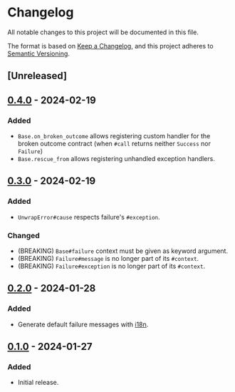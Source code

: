 # Changelog

All notable changes to this project will be documented in this file.

The format is based on [Keep a Changelog](https://keepachangelog.com/en/1.1.0/),
and this project adheres to [Semantic Versioning](https://semver.org/spec/v2.0.0.html).

## [Unreleased]


## [0.4.0] - 2024-02-19

### Added

- `Base.on_broken_outcome` allows registering custom handler for the broken
  outcome contract (when `#call` returns neither `Success` nor `Failure`)
- `Base.rescue_from` allows registering unhandled exception handlers.


## [0.3.0] - 2024-02-19

### Added

- `UnwrapError#cause` respects failure's `#exception`.

### Changed

- (BREAKING) `Base#failure` context must be given as keyword argument.
- (BREAKING) `Failure#message` is no longer part of its `#context`.
- (BREAKING) `Failure#exception` is no longer part of its `#context`.


## [0.2.0] - 2024-01-28

### Added

- Generate default failure messages with
  [i18n](https://github.com/ruby-i18n/i18n).


## [0.1.0] - 2024-01-27

### Added

- Initial release.

[0.4.0]: https://github.com/ixti/sidekiq-antidote/compare/v0.3.0...v0.4.0
[0.3.0]: https://github.com/ixti/sidekiq-antidote/compare/v0.2.0...v0.3.0
[0.2.0]: https://github.com/ixti/sidekiq-antidote/compare/v0.1.0...v0.2.0
[0.1.0]: https://github.com/ixti/sidekiq-antidote/tree/v0.1.0
